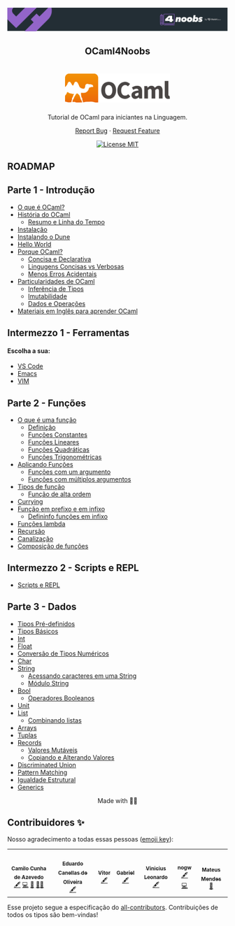 <p align="center">
  <a href="https://github.com/he4rt/4noobs" target="_blank">
    <img src="./images/header-4noobs.svg">
  </a>
</p>

<h2 align="center">OCaml4Noobs</h2>

<h1 align="center">
  <img src="./images/colour-logo.png" alt="ocaml" width="240">
</h1>

<p align="center">Tutorial de OCaml para iniciantes na Linguagem.</p>

<p align="center">
    <a href="https://github.com/Camilotk/ocaml4noobs/issues">Report Bug</a>
    ·
    <a href="https://github.com/Camilotk/ocaml4noobs/issues">Request Feature</a>
  </p>
</p>

<p align="center">
  <a href="https://opensource.org/licenses/MIT">
    <img src="https://img.shields.io/badge/License-MIT-blue.svg" alt="License MIT">
  </a>
</p>

## ROADMAP

## Parte 1 - Introdução
- [O que é OCaml?](https://github.com/Camilotk/ocaml4noobs/tree/master/1-introducao#o-que-%C3%A9-ocaml)
- [História do OCaml](https://github.com/Camilotk/ocaml4noobs/tree/master/1-introducao#hist%C3%B3ria-do-ocaml)
  - [Resumo e Linha do Tempo](https://github.com/Camilotk/ocaml4noobs/tree/master/1-introducao#resumo-e-linha-do-tempo)
- [Instalação](https://github.com/Camilotk/ocaml4noobs/tree/master/1-introducao#instala%C3%A7%C3%A3o)
- [Instalando o Dune](https://github.com/Camilotk/ocaml4noobs/tree/master/1-introducao#instalando-o-dune)
- [Hello World](https://github.com/Camilotk/ocaml4noobs/tree/master/1-introducao#hello-world)
- [Porque OCaml?](https://github.com/Camilotk/ocaml4noobs/tree/master/1-introducao#porque-ocaml)
	- [Concisa e Declarativa](https://github.com/Camilotk/ocaml4noobs/tree/master/1-introducao#concisa-e-declarativa)
  	- [Lingugens Concisas vs Verbosas](https://github.com/Camilotk/ocaml4noobs/tree/master/1-introducao#lingugens-concisas-vs-verbosas)
	- [Menos Erros Acidentais](https://github.com/Camilotk/ocaml4noobs/tree/master/1-introducao#menos-erros-acidentais)
- [Particularidades de OCaml](https://github.com/Camilotk/ocaml4noobs/tree/master/1-introducao#particularidades-de-ocaml)
	- [Inferência de Tipos](https://github.com/Camilotk/ocaml4noobs/tree/master/1-introducao#infer%C3%AAncia-de-tipos)
	- [Imutabilidade](https://github.com/Camilotk/ocaml4noobs/tree/master/1-introducao#imutabilidade)
	- [Dados e Operações](https://github.com/Camilotk/ocaml4noobs/tree/master/1-introducao#dados-e-opera%C3%A7%C3%B5es)
- [Materiais em Inglês para aprender OCaml](https://github.com/Camilotk/ocaml4noobs/tree/master/1-introducao#materiais-em-ingl%C3%AAs-para-aprender-ocaml)

## Intermezzo 1 -  Ferramentas
#### Escolha a sua:
- [VS Code](https://github.com/Camilotk/ocaml4noobs/blob/master/1I%20-%20ferramentas/vscode.md)
- [Emacs](https://github.com/Camilotk/ocaml4noobs/blob/master/1I%20-%20ferramentas/emacs.md)
- [VIM](https://github.com/Camilotk/ocaml4noobs/blob/master/1I%20-%20ferramentas/vim.md)

## Parte 2 - Funções
- [O que é uma função](https://github.com/Camilotk/ocaml4noobs/tree/master/2-funcoes#o-que-%C3%A9-uma-fun%C3%A7%C3%A3o)
    - [Definição](https://github.com/Camilotk/ocaml4noobs/tree/master/2-funcoes#defini%C3%A7%C3%A3o)
    - [Funções Constantes](https://github.com/Camilotk/ocaml4noobs/tree/master/2-funcoes#fun%C3%A7%C3%B5es-constantes)
    - [Funções Lineares](https://github.com/Camilotk/ocaml4noobs/tree/master/2-funcoes#fun%C3%A7%C3%B5es-lineares)
    - [Funções Quadráticas](https://github.com/Camilotk/ocaml4noobs/tree/master/2-funcoes#fun%C3%A7%C3%B5es-quadr%C3%A1ticas)
    - [Funções Trigonométricas](https://github.com/Camilotk/ocaml4noobs/tree/master/2-funcoes#fun%C3%A7%C3%B5es-trigonom%C3%A9tricas)
- [Aplicando Funções](https://github.com/Camilotk/ocaml4noobs/tree/master/2-funcoes#aplica%C3%A7%C3%A3o-de-fun%C3%A7%C3%B5es)
    - [Funções com um argumento](https://github.com/Camilotk/ocaml4noobs/tree/master/2-funcoes#fun%C3%A7%C3%B5es-com-um-argumento)
    - [Funções com múltiplos argumentos](https://github.com/Camilotk/ocaml4noobs/tree/master/2-funcoes#fun%C3%A7%C3%B5es-com-m%C3%BAltiplos-argumentos)
- [Tipos de função](https://github.com/Camilotk/ocaml4noobs/tree/master/2-funcoes#tipos-de-fun%C3%A7%C3%A3o)
    - [Função de alta ordem](https://github.com/Camilotk/ocaml4noobs/tree/master/2-funcoes#fun%C3%A7%C3%B5es-de-alta-ordem)
- [Currying](https://github.com/Camilotk/ocaml4noobs/tree/master/2-funcoes#currying)
- [Função em prefixo e em infixo](https://github.com/Camilotk/ocaml4noobs/tree/master/2-funcoes#fun%C3%A7%C3%A3o-em-prefixo-e-em-infixo)
    - [Defininfo funções em infixo](https://github.com/Camilotk/ocaml4noobs/tree/master/2-funcoes#definindo-fun%C3%A7%C3%B5es-em-infixo)
- [Funções lambda](https://github.com/Camilotk/ocaml4noobs/tree/master/2-funcoes#fun%C3%A7%C3%B5es-lambda)
- [Recursão](https://github.com/Camilotk/ocaml4noobs/tree/master/2-funcoes#recurs%C3%A3o)
- [Canalização](https://github.com/Camilotk/ocaml4noobs/tree/master/2-funcoes#piping--canaliza%C3%A7%C3%A3o)
- [Composição de funções](https://github.com/Camilotk/ocaml4noobs/tree/master/2-funcoes#composi%C3%A7%C3%A3o-de-fun%C3%A7%C3%B5es)

## Intermezzo 2 -  Scripts e REPL
- [Scripts e REPL](https://github.com/Camilotk/ocaml4noobs/tree/master/2I%20-%20repl#scripts-e-repl)

## Parte 3 - Dados
- [Tipos Pré-definidos](https://github.com/Camilotk/ocaml4noobs/tree/master/3-dados#tipos-pr%C3%A9-definidos)
 - [Tipos Básicos](https://github.com/Camilotk/ocaml4noobs/tree/master/3-dados#tipos-b%C3%A1sicos)
 - [Int](https://github.com/Camilotk/ocaml4noobs/tree/master/3-dados#int)
 - [Float](https://github.com/Camilotk/ocaml4noobs/tree/master/3-dados#float)
 - [Conversão de Tipos Numéricos](https://github.com/Camilotk/ocaml4noobs/tree/master/3-dados#convers%C3%A3o-de-tipos-num%C3%A9ricos)
 - [Char](https://github.com/Camilotk/ocaml4noobs/tree/master/3-dados#char)
 - [String](https://github.com/Camilotk/ocaml4noobs/tree/master/3-dados#string)
	 - [Acessando caracteres em uma String](https://github.com/Camilotk/ocaml4noobs/tree/master/3-dados#acessando-carateres-em-uma-string)
	 - [Módulo String](https://github.com/Camilotk/ocaml4noobs/tree/master/3-dados#m%C3%B3dulo-string)
 - [Bool](https://github.com/Camilotk/ocaml4noobs/tree/master/3-dados#bool)
 	- [Operadores Booleanos](https://github.com/Camilotk/ocaml4noobs/tree/master/3-dados#operadores-booleanos)
- [Unit](https://github.com/Camilotk/ocaml4noobs/tree/master/3-dados#unit)
- [List](https://github.com/Camilotk/ocaml4noobs/tree/master/3-dados#list)
	- [Combinando listas](https://github.com/Camilotk/ocaml4noobs/tree/master/3-dados#combinando-listas)
- [Arrays](https://github.com/Camilotk/ocaml4noobs/tree/master/3-dados#arrays)
- [Tuplas](https://github.com/Camilotk/ocaml4noobs/tree/master/3-dados#tuplas)
- [Records](https://github.com/Camilotk/ocaml4noobs/tree/master/3-dados#records)
	- [Valores Mutáveis](https://github.com/Camilotk/ocaml4noobs/tree/master/3-dados#valores-mut%C3%A1veis)
	- [Copiando e Alterando Valores](https://github.com/Camilotk/ocaml4noobs/tree/master/3-dados#copiando-e-alterando-valores)
- [Discriminated Union](https://github.com/Camilotk/ocaml4noobs/tree/master/3-dados#discriminated-union)
- [Pattern Matching](https://github.com/Camilotk/ocaml4noobs/tree/master/3-dados#pattern-matching)
- [Igualdade Estrutural](https://github.com/Camilotk/ocaml4noobs/tree/master/3-dados#igualdade-estrutural)
- [Generics](https://github.com/Camilotk/ocaml4noobs/tree/master/3-dados#generics)

<p align="center">Made with 🐫💜</p>

## Contribuidores ✨

Nosso agradecimento a todas essas pessoas ([emoji key](https://allcontributors.org/docs/en/emoji-key)):

<!-- ALL-CONTRIBUTORS-LIST:START - Do not remove or modify this section -->
<!-- prettier-ignore-start -->
<!-- markdownlint-disable -->
<table>
  <tr>
    <td align="center"><a href="https://github.com/Camilotk"><img src="https://avatars.githubusercontent.com/u/30880723?v=4?s=100" width="100px;" alt=""/><br /><sub><b>Camilo Cunha de Azevedo</b></sub></a><br /><a href="#content-Camilotk" title="Content">🖋</a> <a href="https://github.com/Camilotk/OCaml4Noobs/commits?author=Camilotk" title="Code">💻</a> <a href="#maintenance-Camilotk" title="Maintenance">🚧</a> <a href="#mentoring-Camilotk" title="Mentoring">🧑‍🏫</a></td>
    <td align="center"><a href="https://github.com/eduardocanellas"><img src="https://avatars.githubusercontent.com/u/34381457?v=4?s=100" width="100px;" alt=""/><br /><sub><b>Eduardo Canellas de Oliveira</b></sub></a><br /><a href="#content-eduardocanellas" title="Content">🖋</a></td>
    <td align="center"><a href="https://vitorsalmeida.vercel.app/"><img src="https://avatars.githubusercontent.com/u/70543018?v=4?s=100" width="100px;" alt=""/><br /><sub><b>Vitor</b></sub></a><br /><a href="#content-vit0rr" title="Content">🖋</a></td>
    <td align="center"><a href="https://github.com/bihellzin"><img src="https://avatars.githubusercontent.com/u/49006461?v=4?s=100" width="100px;" alt=""/><br /><sub><b>Gabriel</b></sub></a><br /><a href="#content-bihellzin" title="Content">🖋</a></td>
    <td align="center"><a href="https://github.com/vinisioux"><img src="https://avatars.githubusercontent.com/u/36283335?v=4?s=100" width="100px;" alt=""/><br /><sub><b>Vinicius Leonardo</b></sub></a><br /><a href="#content-vinisioux" title="Content">🖋</a></td>
    <td align="center"><a href="https://github.com/nogw"><img src="https://avatars.githubusercontent.com/u/65539816?v=4?s=100" width="100px;" alt=""/><br /><sub><b>nogw</b></sub></a><br /><a href="#content-nogw" title="Content">🖋</a> <a href="https://github.com/Camilotk/OCaml4Noobs/commits?author=nogw" title="Code">💻</a></td>
    <td align="center"><a href="https://heartdevs.com/"><img src="https://avatars.githubusercontent.com/u/44484286?v=4?s=100" width="100px;" alt=""/><br /><sub><b>Mateus Mendes </b></sub></a><br /><a href="#design-m7he4rt" title="Design">🎨</a></td>
  </tr>
</table>

<!-- markdownlint-restore -->
<!-- prettier-ignore-end -->

<!-- ALL-CONTRIBUTORS-LIST:END -->

Esse projeto segue a especificação do [all-contributors](https://github.com/all-contributors/all-contributors). Contribuições de todos os tipos são bem-vindas!
